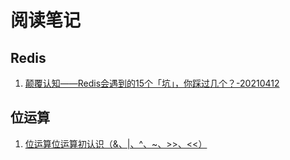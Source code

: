 # 阅读笔记

## Redis

1. [颠覆认知——Redis会遇到的15个「坑」，你踩过几个？-20210412](./index/redis/15-redis-traps.md)

## 位运算

1. [位运算位运算初认识（&、|、^、~、>>、<<）](./index/bit-operation/bit-operation-learn-210804.md)